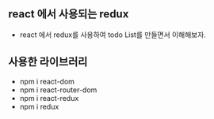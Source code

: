 ## react 에서 사용되는 redux 
- react 에서 redux를 사용하여 todo List를 만들면서 이해해보자.

## 사용한 라이브러리
- npm i react-dom
- npm i react-router-dom
- npm i react-redux     
- npm i redux     